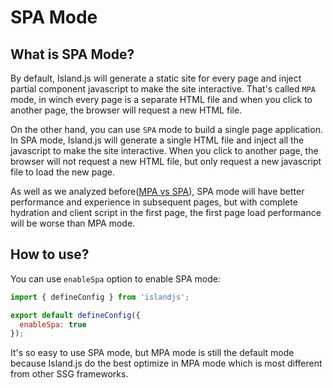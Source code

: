 # SPA Mode

## What is SPA Mode?

By default, Island.js will generate a static site for every page and inject partial component javascript to make the site interactive. That's called `MPA` mode, in winch every page is a separate HTML file and when you click to another page, the browser will request a new HTML file.

On the other hand, you can use `SPA` mode to build a single page application. In SPA mode, Island.js will generate a single HTML file and inject all the javascript to make the site interactive. When you click to another page, the browser will not request a new HTML file, but only request a new javascript file to load the new page.

As well as we analyzed before([MPA vs SPA](/guide/spa-vs-mpa)), SPA mode will have better performance and experience in subsequent pages, but with complete hydration and client script in the first page, the first page load performance will be worse than MPA mode.

## How to use?

You can use `enableSpa` option to enable SPA mode:

```js
import { defineConfig } from 'islandjs';

export default defineConfig({
  enableSpa: true
});
```

It's so easy to use SPA mode, but MPA mode is still the default mode because Island.js do the best optimize in MPA mode which is most different from other SSG frameworks.
